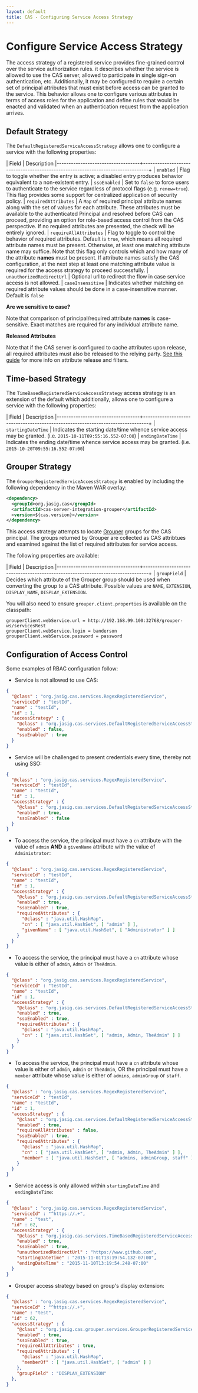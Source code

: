 ```yaml
---
layout: default
title: CAS - Configuring Service Access Strategy
---
```


# Configure Service Access Strategy
The access strategy of a registered service provides fine-grained control over the service authorization rules.
it describes whether the service is allowed to use the CAS server, allowed to participate in
single sign-on authentication, etc. Additionally, it may be configured to require a certain set of principal
attributes that must exist before access can be granted to the service. This behavior allows one to configure
various attributes in terms of access roles for the application and define rules that would be enacted and
validated when an authentication request from the application arrives.

## Default Strategy
The `DefaultRegisteredServiceAccessStrategy` allows one to configure a service with the following properties:

| Field                             | Description
|-----------------------------------+--------------------------------------------------------------------------------+
| `enabled`                         | Flag to toggle whether the entry is active; a disabled entry produces behavior equivalent to a non-existent entry.
| `ssoEnabled`                      | Set to `false` to force users to authenticate to the service regardless of protocol flags (e.g. `renew=true`). This flag provides some support for centralized application of security policy.
| `requiredAttributes`              | A `Map` of required principal attribute names along with the set of values for each attribute. These attributes must be available to the authenticated Principal and resolved before CAS can proceed, providing an option for role-based access control from the CAS perspective. If no required attributes are presented, the check will be entirely ignored.
| `requireAllAttributes`            | Flag to toggle to control the behavior of required attributes. Default is `true`, which means all required attribute names must be present. Otherwise, at least one matching attribute name may suffice. Note that this flag only controls which and how many of the attribute **names** must be present. If attribute names satisfy the CAS configuration, at the next step at least one matching attribute value is required for the access strategy to proceed successfully.
| `unauthorizedRedirectUrl`         | Optional url to redirect the flow in case service access is not allowed.
| `caseInsensitive`                 | Indicates whether matching on required attribute values should be done in a case-insensitive manner. Default is `false`


<div class="alert alert-info"><strong>Are we sensitive to case?</strong><p>Note that comparison of principal/required attribute <strong>names</strong> is
case-sensitive. Exact matches are required for any individual attribute name.</p></div>

<div class="alert alert-info"><strong>Released Attributes</strong><p>Note that if the CAS server is configured to cache attributes upon release, all required attributes must also be released to the relying party. <a href="../integration/Attribute-Release.html">See this guide</a> for more info on attribute release and filters.</p></div>

## Time-based Strategy
The `TimeBasedRegisteredServiceAccessStrategy` access strategy is an extension of the default which additionally,
allows one to configure a service with the following properties:

| Field                             | Description
|-----------------------------------+--------------------------------------------------------------------------------+
| `startingDateTime`                | Indicates the starting date/time whence service access may be granted.  (i.e. `2015-10-11T09:55:16.552-07:00`)
| `endingDateTime`                  | Indicates the ending date/time whence service access may be granted.  (i.e. `2015-10-20T09:55:16.552-07:00`)

## Grouper Strategy
The `GrouperRegisteredServiceAccessStrategy` is enabled by including the following dependency in the Maven WAR overlay:

```xml
<dependency>
  <groupId>org.jasig.cas</groupId>
  <artifactId>cas-server-integration-grouper</artifactId>
  <version>${cas.version}</version>
</dependency>
```

This access strategy attempts to locate [Grouper](https://www.internet2.edu/products-services/trust-identity-middleware/grouper/) groups for the CAS principal. The groups returned by Grouper
are collected as CAS attribtues and examined against the list of required attributes for service access.

The following properties are available:

| Field                             | Description
|-----------------------------------+--------------------------------------------------------------------------------+
| `groupField`                | Decides which attribute of the Grouper group should be used when converting the group to a CAS attribute. Possible values are `NAME`, `EXTENSION`, `DISPLAY_NAME`, `DISPLAY_EXTENSION`.

You will also need to ensure `grouper.client.properties` is available on the classpath:

```properties
grouperClient.webService.url = http://192.168.99.100:32768/grouper-ws/servicesRest
grouperClient.webService.login = banderson
grouperClient.webService.password = password

```


## Configuration of Access Control
Some examples of RBAC configuration follow:

* Service is not allowed to use CAS:

```json
{
  "@class" : "org.jasig.cas.services.RegexRegisteredService",
  "serviceId" : "testId",
  "name" : "testId",
  "id" : 1,
  "accessStrategy" : {
    "@class" : "org.jasig.cas.services.DefaultRegisteredServiceAccessStrategy",
    "enabled" : false,
    "ssoEnabled" : true
  }
}
```


* Service will be challenged to present credentials every time, thereby not using SSO:

```json
{
  "@class" : "org.jasig.cas.services.RegexRegisteredService",
  "serviceId" : "testId",
  "name" : "testId",
  "id" : 1,
  "accessStrategy" : {
    "@class" : "org.jasig.cas.services.DefaultRegisteredServiceAccessStrategy",
    "enabled" : true,
    "ssoEnabled" : false
  }
}
```


* To access the service, the principal must have a `cn` attribute with the value of `admin` **AND** a
`givenName` attribute with the value of `Administrator`:

```json
{
  "@class" : "org.jasig.cas.services.RegexRegisteredService",
  "serviceId" : "testId",
  "name" : "testId",
  "id" : 1,
  "accessStrategy" : {
    "@class" : "org.jasig.cas.services.DefaultRegisteredServiceAccessStrategy",
    "enabled" : true,
    "ssoEnabled" : true,
    "requiredAttributes" : {
      "@class" : "java.util.HashMap",
      "cn" : [ "java.util.HashSet", [ "admin" ] ],
      "givenName" : [ "java.util.HashSet", [ "Administrator" ] ]
    }
  }
}
```

* To access the service, the principal must have a `cn` attribute whose value is either of `admin`, `Admin` or `TheAdmin`.

```json
{
  "@class" : "org.jasig.cas.services.RegexRegisteredService",
  "serviceId" : "testId",
  "name" : "testId",
  "id" : 1,
  "accessStrategy" : {
    "@class" : "org.jasig.cas.services.DefaultRegisteredServiceAccessStrategy",
    "enabled" : true,
    "ssoEnabled" : true,
    "requiredAttributes" : {
      "@class" : "java.util.HashMap",
      "cn" : [ "java.util.HashSet", [ "admin, Admin, TheAdmin" ] ]
    }
  }
}
```


* To access the service, the principal must have a `cn` attribute whose value is either of `admin`, `Admin` or `TheAdmin`,
OR the principal must have a `member` attribute whose value is either of `admins`, `adminGroup` or `staff`.


```json
{
  "@class" : "org.jasig.cas.services.RegexRegisteredService",
  "serviceId" : "testId",
  "name" : "testId",
  "id" : 1,
  "accessStrategy" : {
    "@class" : "org.jasig.cas.services.DefaultRegisteredServiceAccessStrategy",
    "enabled" : true,
    "requireAllAttributes" : false,
    "ssoEnabled" : true,
    "requiredAttributes" : {
      "@class" : "java.util.HashMap",
      "cn" : [ "java.util.HashSet", [ "admin, Admin, TheAdmin" ] ],
      "member" : [ "java.util.HashSet", [ "admins, adminGroup, staff" ] ]
    }
  }
}
```

* Service access is only allowed within `startingDateTime` and `endingDateTime`:

```json
{
  "@class" : "org.jasig.cas.services.RegexRegisteredService",
  "serviceId" : "^https://.+",
  "name" : "test",
  "id" : 62,
  "accessStrategy" : {
    "@class" : "org.jasig.cas.services.TimeBasedRegisteredServiceAccessStrategy",
    "enabled" : true,
    "ssoEnabled" : true,
    "unauthorizedRedirectUrl" : "https://www.github.com",
    "startingDateTime" : "2015-11-01T13:19:54.132-07:00",
    "endingDateTime" : "2015-11-10T13:19:54.248-07:00"
  }
}
```

* Grouper access strategy based on group's display extension:

```json
{
  "@class" : "org.jasig.cas.services.RegexRegisteredService",
  "serviceId" : "^https://.+",
  "name" : "test",
  "id" : 62,
  "accessStrategy" : {
    "@class" : "org.jasig.cas.grouper.services.GrouperRegisteredServiceAccessStrategy",
    "enabled" : true,
    "ssoEnabled" : true,
    "requireAllAttributes" : true,
    "requiredAttributes" : {
      "@class" : "java.util.HashMap",
      "memberOf" : [ "java.util.HashSet", [ "admin" ] ]
    },
    "groupField" : "DISPLAY_EXTENSION"
  },
}
```
